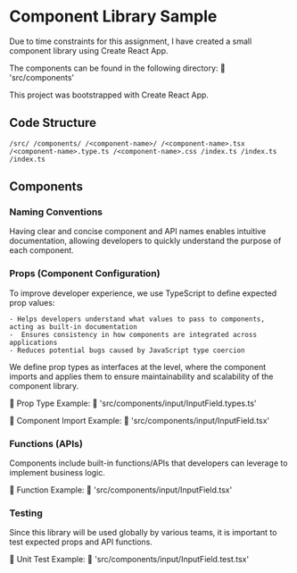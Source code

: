 # Component Library Sample

Due to time constraints for this assignment, I have created a small component library using Create React App.

The components can be found in the following directory:
📁 'src/components'

This project was bootstrapped with Create React App.

## Code Structure

`/src/
    /components/
        /<component-name>/
            /<component-name>.tsx
            /<component-name>.type.ts
            /<component-name>.css
            /index.ts
        /index.ts
    /index.ts`

## Components

### Naming Conventions

Having clear and concise component and API names enables intuitive documentation, allowing developers to quickly understand the purpose of each component.

### Props (Component Configuration)

To improve developer experience, we use TypeScript to define expected prop values:

    - Helps developers understand what values to pass to components, acting as built-in documentation
    -  Ensures consistency in how components are integrated across applications
    - Reduces potential bugs caused by JavaScript type coercion

We define prop types as interfaces at the <component-name> level, where the component imports and applies them to ensure maintainability and scalability of the component library.

📌 Prop Type Example:
📁 'src/components/input/InputField.types.ts'

📌 Component Import Example:
📁 'src/components/input/InputField.tsx'

### Functions (APIs)

Components include built-in functions/APIs that developers can leverage to implement business logic.

📌 Function Example:
📁 'src/components/input/InputField.tsx'

### Testing

Since this library will be used globally by various teams, it is important to test expected props and API functions.

📌 Unit Test Example:
📁 'src/components/input/InputField.test.tsx'
